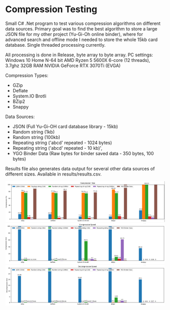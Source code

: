 # Compression Testing

Small C# .Net program to test various compression algorithms on different data sources. Primary goal was to find the best algorithm to store a large JSON file for my other project (Yu-Gi-Oh online binder), where for advanced search and offline mode I needed to store the whole 15kb card database. Single threaded processing currently.

All processing is done in Release, byte array to byte array. PC settings:
Windows 10 Home N-64 bit
AMD Ryzen 5 5600X 6-core (12 threads), 3.7ghz
32GB RAM
NVIDIA GeForce RTX 3070Ti (EVGA)

Compression Types:
 - GZip
 - Deflate
 - System.IO Brotli
 - BZip2
 - Snappy

Data Sources:
- JSON (Full Yu-Gi-OH card database library - 15kb)
- Random string (1kb)
- Random string (100kb)
- Repeating string ('abcd' repeated - 1024 bytes)
- Repeating string ('abcd' repeated - 10 kb)',
- YGO Binder Data (Raw bytes for binder saved data - 350 bytes, 100 bytes)

Results file also generates data output for several other data sources of different sizes. Available in results/results.csv.

![Alt text](/results/Size.png?raw=true)
![Alt text](/results/SpeedCmp.png?raw=true)
![Alt text](/results/SpeedDecmp.png?raw=true)
